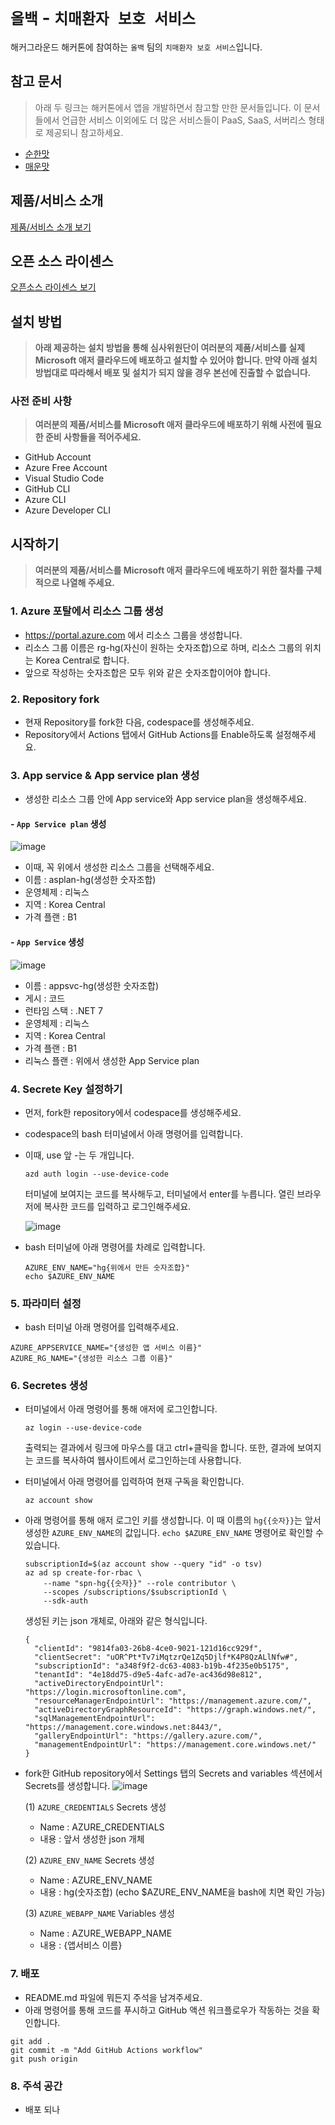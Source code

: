 # `올백` - `치매환자 보호 서비스`

해커그라운드 해커톤에 참여하는 `올백` 팀의 `치매환자 보호 서비스`입니다.

## 참고 문서

> 아래 두 링크는 해커톤에서 앱을 개발하면서 참고할 만한 문서들입니다. 이 문서들에서 언급한 서비스 이외에도 더 많은 서비스들이 PaaS, SaaS, 서버리스 형태로 제공되니 참고하세요.

- [순한맛](./REFERENCES_BASIC.md)
- [매운맛](./REFERENCES_ADVANCED.md)

## 제품/서비스 소개

<!-- 아래 링크는 지우지 마세요 -->
[제품/서비스 소개 보기](TOPIC.md)
<!-- 위 링크는 지우지 마세요 -->

## 오픈 소스 라이센스

<!-- 아래 링크는 지우지 마세요 -->
[오픈소스 라이센스 보기](./LICENSE)
<!-- 위 링크는 지우지 마세요 -->

## 설치 방법

> **아래 제공하는 설치 방법을 통해 심사위원단이 여러분의 제품/서비스를 실제 Microsoft 애저 클라우드에 배포하고 설치할 수 있어야 합니다. 만약 아래 설치 방법대로 따라해서 배포 및 설치가 되지 않을 경우 본선에 진출할 수 없습니다.**

### 사전 준비 사항

> **여러분의 제품/서비스를 Microsoft 애저 클라우드에 배포하기 위해 사전에 필요한 준비 사항들을 적어주세요.**
- GitHub Account
- Azure Free Account
- Visual Studio Code
- GitHub CLI
- Azure CLI
- Azure Developer CLI

## 시작하기

> **여러분의 제품/서비스를 Microsoft 애저 클라우드에 배포하기 위한 절차를 구체적으로 나열해 주세요.**


### 1. Azure 포탈에서 리소스 그룹 생성
- https://portal.azure.com 에서 리소스 그룹을 생성합니다.
- 리소스 그룹 이름은 rg-hg(자신이 원하는 숫자조합)으로 하며, 리소스 그룹의 위치는 Korea Central로 합니다.
- 앞으로 작성하는 숫자조합은 모두 위와 같은 숫자조합이어야 합니다.

### 2. Repository fork
- 현재 Repository를 fork한 다음, codespace를 생성해주세요.
- Repository에서 Actions 탭에서 GitHub Actions를 Enable하도록 설정해주세요.

### 3. App service & App service plan 생성
- 생성한 리소스 그룹 안에 App service와 App service plan을 생성해주세요.
  
#### - `App Service plan` 생성    
  ![image](https://github.com/hackersground-kr/httpsgithubcomhackersground-krall100/assets/105070397/df12aa4d-948a-4bc9-9e6c-0bd3626b622b)

  - 이때, 꼭 위에서 생성한 리소스 그룹을 선택해주세요.
   - 이름 : asplan-hg(생성한 숫자조합)
   - 운영체제 : 리눅스    
   - 지역 : Korea Central    
   - 가격 플랜 : B1    

#### - `App Service` 생성    
  ![image](https://github.com/hackersground-kr/httpsgithubcomhackersground-krall100/assets/84391428/7719ac1d-619f-4f18-bfff-5b5bea877ec2)
   - 이름 : appsvc-hg(생성한 숫자조합)
   - 게시 : 코드 
   - 런타임 스택 : .NET 7    
   - 운영체제 : 리눅스    
   - 지역 : Korea Central    
   - 가격 플랜 : B1    
   - 리눅스 플랜 : 위에서 생성한 App Service plan


### 4. Secrete Key 설정하기
- 먼저, fork한 repository에서 codespace를 생성해주세요.    
- codespace의 bash 터미널에서 아래 명령어를 입력합니다.
- 이때, use 앞 -는 두 개입니다.

    ```
    azd auth login --use-device-code
    ```

    터미널에 보여지는 코드를 복사해두고,
    터미널에서 enter를 누릅니다.
    열린 브라우저에 복사한 코드를 입력하고 로그인해주세요.

    ![image](https://github.com/hackersground-kr/httpsgithubcomhackersground-krall100/assets/105070397/fa56beb5-6665-49d2-890a-aefcd8a294f7)

    

- bash 터미널에 아래 명령어를 차례로 입력합니다.

    ```
    AZURE_ENV_NAME="hg{위에서 만든 숫자조합}"
    echo $AZURE_ENV_NAME
    ```


### 5. 파라미터 설정
- bash 터미널 아래 명령어를 입력해주세요.
```
AZURE_APPSERVICE_NAME="{생성한 앱 서비스 이름}"
AZURE_RG_NAME="{생성한 리소스 그룹 이름}"
```


### 6. Secretes 생성

- 터미널에서 아래 명령어를 통해 애저에 로그인합니다.

    ```
    az login --use-device-code
    ```

    출력되는 결과에서 링크에 마우스를 대고 ctrl+클릭을 합니다. 
    또한, 결과에 보여지는 코드를 복사하여 웹사이트에서 로그인하는데 사용합니다.

- 터미널에서 아래 명령어를 입력하여 현재 구독을 확인합니다.

    ```
    az account show
    ```

- 아래 명령어를 통해 애저 로그인 키를 생성합니다. 이 때 이름의 `hg{{숫자}}`는 앞서 생성한 `AZURE_ENV_NAME`의 값입니다. `echo $AZURE_ENV_NAME` 명령어로 확인할 수 있습니다.

    ```
    subscriptionId=$(az account show --query "id" -o tsv)
    az ad sp create-for-rbac \
        --name "spn-hg{{숫자}}" --role contributor \
        --scopes /subscriptions/$subscriptionId \
        --sdk-auth
    ```

   생성된 키는 json 개체로, 아래와 같은 형식입니다.

    ```
    {
      "clientId": "9814fa03-26b8-4ce0-9021-121d16cc929f",
      "clientSecret": "uOR^Pt*Tv7iMqtzrQe1Zq5Djlf*K4P8QzALlNfw#",
      "subscriptionId": "a348f9f2-dc63-4083-b19b-4f235e0b5175",
      "tenantId": "4e18dd75-d9e5-4afc-ad7e-ac436d98e812",
      "activeDirectoryEndpointUrl": "https://login.microsoftonline.com",
      "resourceManagerEndpointUrl": "https://management.azure.com/",
      "activeDirectoryGraphResourceId": "https://graph.windows.net/",
      "sqlManagementEndpointUrl": "https://management.core.windows.net:8443/",
      "galleryEndpointUrl": "https://gallery.azure.com/",
      "managementEndpointUrl": "https://management.core.windows.net/"
    }
    ```

- fork한 GitHub repository에서 Settings 탭의 Secrets and variables 섹션에서 Secrets를 생성합니다.
![image](https://github.com/hackersground-kr/httpsgithubcomhackersground-krall100/assets/105070397/cf6cb91e-6038-4427-b655-49553368eaf6)

  
   (1) `AZURE_CREDENTIALS`  Secrets 생성
     - Name : AZURE_CREDENTIALS
     - 내용 : 앞서 생성한 json 개체


   (2) `AZURE_ENV_NAME` Secrets 생성    
     - Name : AZURE_ENV_NAME    
   - 내용 : hg(숫자조합) (echo $AZURE_ENV_NAME을 bash에 치면 확인 가능)
  
   (3) `AZURE_WEBAPP_NAME` Variables 생성
     - Name : AZURE_WEBAPP_NAME
     - 내용 : {앱서비스 이름}


### 7. 배포

- README.md 파일에 뭐든지 주석을 남겨주세요.
- 아래 명령어를 통해 코드를 푸시하고 GitHub 액션 워크플로우가 작동하는 것을 확인합니다.


```
git add .
git commit -m "Add GitHub Actions workflow"
git push origin
```

### 8. 주석 공간
- 배포 되나